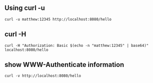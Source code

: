 ## Using curl -u

```shell
curl -u matthew:12345 http://localhost:8080/hello
```

## curl -H

```shell
curl -H "Authorization: Basic $(echo -n "matthew:12345" | base64)" localhost:8080/hello
```

## show WWW-Authenticate information 
```shell
curl -v http://localhost:8080/hello
```
